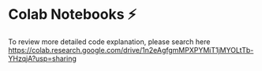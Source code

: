 # Colab Notebooks ⚡
To review more detailed code explanation, please search here <br/>
https://colab.research.google.com/drive/1n2eAgfgmMPXPYMiT1jMYOLtTb-YHzqjA?usp=sharing
